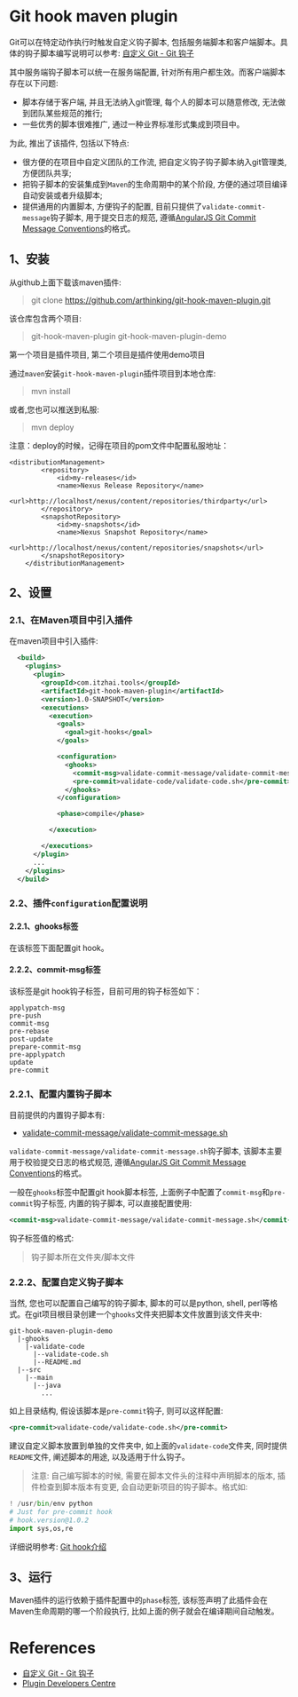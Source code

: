 # Git hook maven plugin

Git可以在特定动作执行时触发自定义钩子脚本, 包括服务端脚本和客户端脚本。具体的钩子脚本编写说明可以参考: [自定义 Git - Git 钩子](https://www.git-scm.com/book/zh/v2/%E8%87%AA%E5%AE%9A%E4%B9%89-Git-Git-%E9%92%A9%E5%AD%90)

其中服务端钩子脚本可以统一在服务端配置, 针对所有用户都生效。而客户端脚本存在以下问题:

* 脚本存储于客户端, 并且无法纳入git管理, 每个人的脚本可以随意修改, 无法做到团队某些规范的推行;
* 一些优秀的脚本很难推广, 通过一种业界标准形式集成到项目中。

为此, 推出了该插件, 包括以下特点:

* 很方便的在项目中自定义团队的工作流, 把自定义钩子钩子脚本纳入git管理类, 方便团队共享;
* 把钩子脚本的安装集成到`Maven`的生命周期中的某个阶段, 方便的通过项目编译自动安装或者升级脚本;
* 提供通用的内置脚本, 方便钩子的配置, 目前只提供了`validate-commit-message`钩子脚本, 用于提交日志的规范, 遵循[AngularJS Git Commit Message Conventions](https://docs.google.com/document/d/1QrDFcIiPjSLDn3EL15IJygNPiHORgU1_OOAqWjiDU5Y/edit#)的格式。

## 1、安装

从github上面下载该maven插件:

> git clone https://github.com/arthinking/git-hook-maven-plugin.git

该仓库包含两个项目:

> git-hook-maven-plugin
> git-hook-maven-plugin-demo

第一个项目是插件项目, 第二个项目是插件使用demo项目

通过`maven`安装`git-hook-maven-plugin`插件项目到本地仓库:

> mvn install

或者,您也可以推送到私服:

> mvn deploy

注意：deploy的时候，记得在项目的pom文件中配置私服地址：

```
<distributionManagement>
		<repository>
			<id>my-releases</id>
			<name>Nexus Release Repository</name>
			<url>http://localhost/nexus/content/repositories/thirdparty</url>
		</repository>
		<snapshotRepository>
			<id>my-snapshots</id>
			<name>Nexus Snapshot Repository</name>
			<url>http://localhost/nexus/content/repositories/snapshots</url>
		</snapshotRepository>
	</distributionManagement>
```

## 2、设置

### 2.1、在Maven项目中引入插件

在maven项目中引入插件:

```xml
  <build>
    <plugins>
      <plugin>
        <groupId>com.itzhai.tools</groupId>
        <artifactId>git-hook-maven-plugin</artifactId>
        <version>1.0-SNAPSHOT</version>
        <executions>
          <execution>
            <goals>
              <goal>git-hooks</goal>
            </goals>

            <configuration>
              <ghooks>
                <commit-msg>validate-commit-message/validate-commit-message.sh</commit-msg>
                <pre-commit>validate-code/validate-code.sh</pre-commit>
              </ghooks>
            </configuration>

            <phase>compile</phase>

          </execution>

        </executions>
      </plugin>
      ...
    </plugins>
  </build>
```

### 2.2、插件`configuration`配置说明

#### 2.2.1、ghooks标签

在该标签下面配置git hook。

#### 2.2.2、commit-msg标签

该标签是git hook钩子标签，目前可用的钩子标签如下：

```
applypatch-msg
pre-push
commit-msg
pre-rebase
post-update
prepare-commit-msg
pre-applypatch
update
pre-commit
```

### 2.2.1、配置内置钩子脚本

目前提供的内置钩子脚本有:

* [validate-commit-message/validate-commit-message.sh](https://github.com/arthinking/git-hook-maven-plugin/tree/master/git-hook-maven-plugin/src/main/resources/validate-commit-message) 

`validate-commit-message/validate-commit-message.sh`钩子脚本, 该脚本主要用于校验提交日志的格式规范, 遵循[AngularJS Git Commit Message Conventions](https://docs.google.com/document/d/1QrDFcIiPjSLDn3EL15IJygNPiHORgU1_OOAqWjiDU5Y/edit#)的格式。

一般在`ghooks`标签中配置git hook脚本标签, 上面例子中配置了`commit-msg`和`pre-commit`钩子标签, 内置的钩子脚本, 可以直接配置使用:

```xml
<commit-msg>validate-commit-message/validate-commit-message.sh</commit-msg>
```

钩子标签值的格式: 

> 钩子脚本所在文件夹/脚本文件

### 2.2.2、配置自定义钩子脚本

当然, 您也可以配置自己编写的钩子脚本, 脚本的可以是python, shell, perl等格式。在git项目根目录创建一个`ghooks`文件夹把脚本文件放置到该文件夹中:

```
git-hook-maven-plugin-demo
  |-ghooks
    |-validate-code
      |--validate-code.sh
      |--README.md
  |--src
    |--main
      |--java
        ...
```
如上目录结构, 假设该脚本是`pre-commit`钩子, 则可以这样配置:

```xml
<pre-commit>validate-code/validate-code.sh</pre-commit>
```

建议自定义脚本放置到单独的文件夹中, 如上面的`validate-code`文件夹, 同时提供`README`文件, 阐述脚本的用途, 以及适用于什么钩子。

> 注意: 自己编写脚本的时候, 需要在脚本文件头的注释中声明脚本的版本, 插件检查到脚本版本有变更, 会自动更新项目的钩子脚本。格式如:

```python
! /usr/bin/env python
# Just for pre-commit hook
# hook.version@1.0.2
import sys,os,re
```

详细说明参考: [Git hook介绍](https://git-scm.com/docs/githooks)

## 3、运行

Maven插件的运行依赖于插件配置中的`phase`标签, 该标签声明了此插件会在Maven生命周期的哪一个阶段执行, 比如上面的例子就会在编译期间自动触发。


# References

- [自定义 Git - Git 钩子](https://www.git-scm.com/book/zh/v2/%E8%87%AA%E5%AE%9A%E4%B9%89-Git-Git-%E9%92%A9%E5%AD%90)
- [Plugin Developers Centre](https://maven.apache.org/plugin-developers/index.html)
